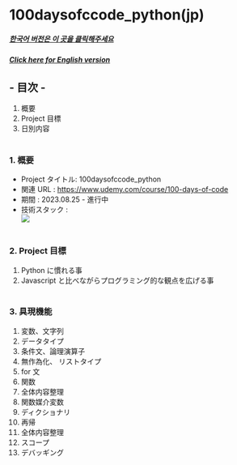 # 100daysofccode_python(jp)

##### [한국어 버전은 이 곳을 클릭해주세요](README.md)

##### [Click here for English version](README_EN.md)

## - 目次 -

1. 概要
2. Project 目標
3. 日別内容
   </br>
   </br>

### 1. 概要

- Project タイトル: 100daysofccode_python
- 関連 URL : https://www.udemy.com/course/100-days-of-code
- 期間 : 2023.08.25 - 進行中
- 技術スタック : </br>
  <img src="https://img.shields.io/badge/python-3776AB?style=for-the-badge&logo=python&logoColor=white">
  </br>
  </br>

### 2. Project 目標

1. Python に慣れる事
2. Javascript と比べながらプログラミング的な観点を広げる事
   </br>
   </br>

### 3. 具現機能 </br>

1. 変数、文字列
2. データタイプ
3. 条件文、論理演算子
4. 無作為化、 リストタイプ
5. for 文
6. 関数
7. 全体内容整理
8. 関数媒介変数
9. ディクショナリ
10. 再帰
11. 全体内容整理
12. スコープ
13. デバッギング
